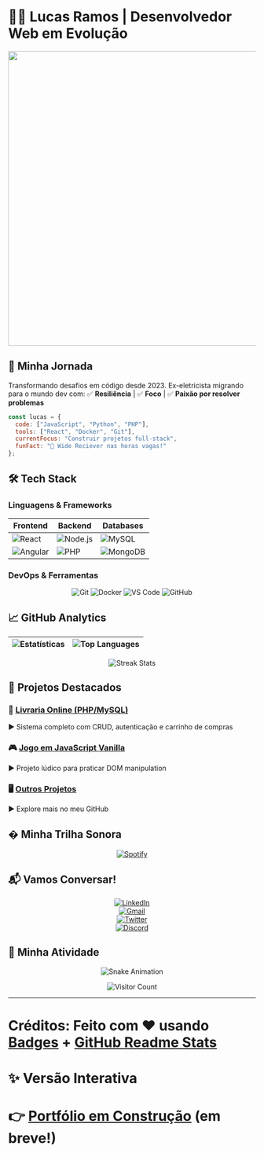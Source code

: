 # 👨‍💻 Lucas Ramos | Desenvolvedor Web em Evolução

<div align="center">
<img src="https://media.giphy.com/media/v1.Y2lkPTc5MGI3NjExcDlwY2V6d2V6Y2F1bWJ0dGJ4Z3B5eHh4eWx0ZzZ6dHk1dGJmZyZlcD12MV9pbnRlcm5hbF9naWZfYnlfaWQmY3Q9Zw/xT5LMHxhOfscxPfIfm/giphy.gif" width="600">
</div>

## 🚀 Minha Jornada
Transformando desafios em código desde 2023.
Ex-eletricista migrando para o mundo dev com:
✅ **Resiliência** | ✅ **Foco** | ✅ **Paixão por resolver problemas**

```javascript
const lucas = {
  code: ["JavaScript", "Python", "PHP"],
  tools: ["React", "Docker", "Git"],
  currentFocus: "Construir projetos full-stack",
  funFact: "🏈 Wide Reciever nas horas vagas!"
};
```
## 🛠 Tech Stack

### Linguagens & Frameworks
<div align="center">

| Frontend | Backend | Databases |
|----------|---------|-----------|
| ![React](https://img.shields.io/badge/React-20232A?style=for-the-badge&logo=react&logoColor=61DAFB) | ![Node.js](https://img.shields.io/badge/Node.js-43853D?style=for-the-badge&logo=node.js&logoColor=white) | ![MySQL](https://img.shields.io/badge/MySQL-005C84?style=for-the-badge&logo=mysql&logoColor=white) |
| ![Angular](https://img.shields.io/badge/Angular-DD0031?style=for-the-badge&logo=angular&logoColor=white) | ![PHP](https://img.shields.io/badge/PHP-777BB4?style=for-the-badge&logo=php&logoColor=white) | ![MongoDB](https://img.shields.io/badge/MongoDB-4EA94B?style=for-the-badge&logo=mongodb&logoColor=white) |

</div>

### DevOps & Ferramentas
<p align="center">
  <img src="https://img.shields.io/badge/Git-F05032?style=for-the-badge&logo=git&logoColor=white" alt="Git">
  <img src="https://img.shields.io/badge/Docker-2496ED?style=for-the-badge&logo=docker&logoColor=white" alt="Docker">
  <img src="https://img.shields.io/badge/VS_Code-007ACC?style=for-the-badge&logo=visual-studio-code&logoColor=white" alt="VS Code">
  <img src="https://img.shields.io/badge/GitHub-100000?style=for-the-badge&logo=github&logoColor=white" alt="GitHub">
</p>

## 📈 GitHub Analytics

<div align="center">
  
| ![Estatísticas](https://github-readme-stats.vercel.app/api?username=srloga&show_icons=true&theme=radical&hide_border=true&include_all_commits=true) | ![Top Languages](https://github-readme-stats.vercel.app/api/top-langs/?username=srloga&layout=compact&theme=radical&hide_border=true) |
|-------------|-------------|

![Streak Stats](https://streak-stats.demolab.com/?user=srloga&theme=radical&hide_border=true)

</div>

## 🌟 Projetos Destacados

### 🛒 [Livraria Online (PHP/MySQL)](https://github.com/srloga/livraria-online)  
▶ Sistema completo com CRUD, autenticação e carrinho de compras  

### 🎮 [Jogo em JavaScript Vanilla](https://github.com/srloga/jogo-js)  
▶ Projeto lúdico para praticar DOM manipulation  

### 🖥️ [Outros Projetos](https://github.com/srloga?tab=repositories)  
▶ Explore mais no meu GitHub  

## � Minha Trilha Sonora

<div align="center">

[![Spotify](https://spotify-github-profile.vercel.app/api/view?uid=22zhgaqbewm6pks5j5nuj2l&cover_image=true&theme=novatorem&bar_color=53b14f&bar_color_cover=false)](https://open.spotify.com/user/22zhgaqbewm6pks5j5nuj2l)

</div>

## 📬 Vamos Conversar!

<div align="center">

[![LinkedIn](https://img.shields.io/badge/LinkedIn-0077B5?style=for-the-badge&logo=linkedin&logoColor=white)](https://linkedin.com/in/lucas-ramos-loga)  
[![Gmail](https://img.shields.io/badge/Gmail-D14836?style=for-the-badge&logo=gmail&logoColor=white)](mailto:lucas.vinicius.loga@gmail.com)  
[![Twitter](https://img.shields.io/badge/Twitter-1DA1F2?style=for-the-badge&logo=twitter&logoColor=white)](https://twitter.com/sr_loga)  
[![Discord](https://img.shields.io/badge/Discord-5865F2?style=for-the-badge&logo=discord&logoColor=white)](https://discordapp.com/users/lucasramos_52656)  

</div>

## 🐍 Minha Atividade

<div align="center">

![Snake Animation](https://raw.githubusercontent.com/srloga/srloga/output/github-contribution-grid-snake.svg)

</div>

<div align="center">

![Visitor Count](https://komarev.com/ghpvc/?username=srloga&color=blueviolet&style=flat)

</div>

---

# Créditos: Feito com ❤️ usando [Badges](https://shields.io/) + [GitHub Readme Stats](https://github.com/anuraghazra/github-readme-stats)

# ✨ Versão Interativa
# 👉 [Portfólio em Construção](https://srloga.dev/) (em breve!)

